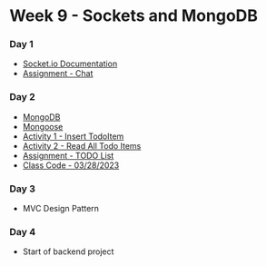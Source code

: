 # Week 9 - Sockets and MongoDB 

### Day 1

- [Socket.io Documentation](https://socket.io/)
- [Assignment - Chat](/week9/day1/assignments/chat.md)

### Day 2 

- [MongoDB](https://www.mongodb.com/) 
- [Mongoose](https://mongoosejs.com/)
- [Activity 1 - Insert TodoItem](/week9/day2/activities/activity1.md)
- [Activity 2 - Read All Todo Items](/week9/day2/activities/activity2.md)
- [Assignment - TODO List](/week9/day2/assignments/todo.md)
- [Class Code - 03/28/2023](/week9/day2/code-downloads/mongodb-code.zip)



### Day 3 

- MVC Design Pattern 

### Day 4 

- Start of backend project 

